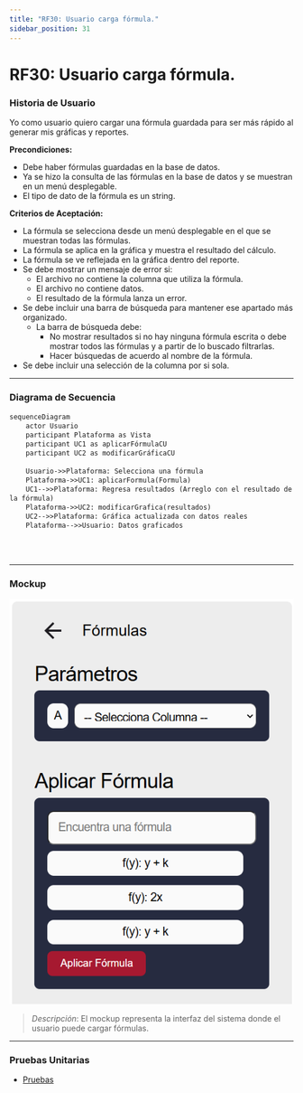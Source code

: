 ```yaml
---
title: "RF30: Usuario carga fórmula."  
sidebar_position: 31
---
```


# RF30: Usuario carga fórmula.

### Historia de Usuario

Yo como usuario quiero cargar una fórmula guardada para ser más rápido al generar mis gráficas y reportes.

  **Precondiciones:**
  - Debe haber fórmulas guardadas en la base de datos.
  - Ya se hizo la consulta de las fórmulas en la base de datos y se muestran en un menú desplegable.
  - El tipo de dato de la fórmula es un string. 

  **Criterios de Aceptación:**
  - La fórmula se selecciona desde un menú desplegable en el que se muestran todas las fórmulas.
  - La fórmula se aplica en la gráfica y muestra el resultado del cálculo. 
  - La fórmula se ve reflejada en la gráfica dentro del reporte.
  - Se debe mostrar un mensaje de error si:
    - El archivo no contiene la columna que utiliza la fórmula.
    - El archivo no contiene datos.
    - El resultado de la fórmula lanza un error.
  - Se debe incluir una barra de búsqueda para mantener ese apartado más organizado.
    - La barra de búsqueda debe:
      - No mostrar resultados si no hay ninguna fórmula escrita o debe mostrar todos las fórmulas y a partir de lo buscado filtrarlas.
      - Hacer búsquedas de acuerdo al nombre de la fórmula.
  - Se debe incluir una selección de la columna por si sola.
  
---


### Diagrama de Secuencia

```mermaid
sequenceDiagram
    actor Usuario
    participant Plataforma as Vista
    participant UC1 as aplicarFórmulaCU
    participant UC2 as modificarGráficaCU

    Usuario->>Plataforma: Selecciona una fórmula
    Plataforma->>UC1: aplicarFormula(Formula)
    UC1-->>Plataforma: Regresa resultados (Arreglo con el resultado de la fórmula)
    Plataforma->>UC2: modificarGrafica(resultados)
    UC2-->>Plataforma: Gráfica actualizada con datos reales
    Plataforma-->>Usuario: Datos graficados
    
  
    
```

---

### Mockup

![Mockup](./mockups/RF70Mockup.png)

> *Descripción*: El mockup representa la interfaz del sistema donde el usuario puede cargar fórmulas. 


---

### Pruebas Unitarias 
  - [Pruebas](https://docs.google.com/spreadsheets/d/1W-JW32dTsfI22-Yl5LydMhiu-oXHH_xo3hWvK6FHeLw/edit?gid=943446860#gid=943446860)
